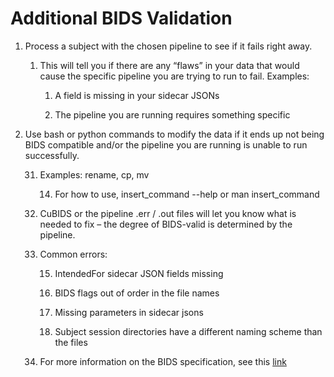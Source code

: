 # Additional BIDS Validation 

1. Process a subject with the chosen pipeline to see if it fails right away. 

    1. This will tell you if there are any “flaws” in your data that would cause the specific pipeline you are trying to run to fail. Examples:

        1. A field is missing in your sidecar JSONs

        2. The pipeline you are running requires something specific

2. Use bash or python commands to modify the data if it ends up not being BIDS compatible and/or the pipeline you are running is unable to run successfully.

    31. Examples: rename, cp, mv

        14. For how to use, insert_command --help or man insert_command 

    32. CuBIDS or the pipeline .err / .out files will let you know what is needed to fix – the degree of BIDS-valid is determined by the pipeline.

    33. Common errors: 

        15. IntendedFor sidecar JSON fields missing

        16. BIDS flags out of order in the file names

        17. Missing parameters in sidecar jsons

        18. Subject session directories have a different naming scheme than the files
        
    34. For more information on the BIDS specification, see this [link](https://github.com/PennLINC/CuBIDS)